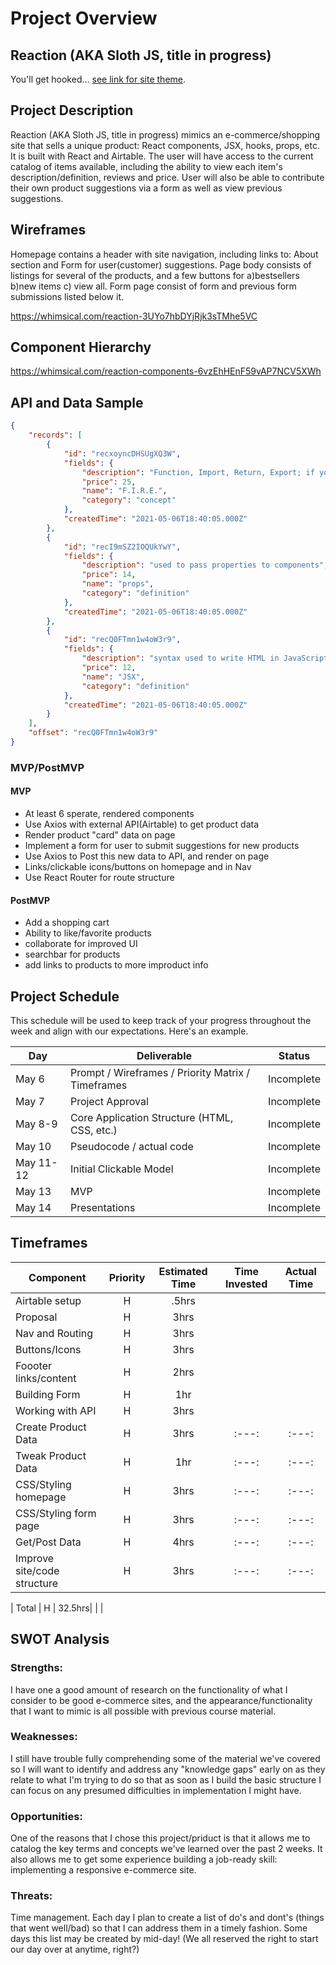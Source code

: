 # Project Overview

## Reaction (AKA Sloth JS, title in progress)

You'll get hooked... [see link for site theme](https://unsplash.com/photos/qbsdrZZ0M4c).

## Project Description

Reaction (AKA Sloth JS, title in progress) mimics an e-commerce/shopping site that sells a unique product: React components, JSX, hooks, props, etc. It is built with React and Airtable. The user will have access to the current catalog of items available, including the ability to view each item's description/definition, reviews and price. User will also be able to contribute their own product suggestions via a form as well as view previous suggestions.

## Wireframes

Homepage contains a header with site navigation, including links to: About section and Form for user(customer) suggestions. Page body consists of listings for several of the products, and a few buttons for a)bestsellers b)new items c) view all. Form page consist of form and previous form submissions listed below it.

https://whimsical.com/reaction-3UYo7hbDYjRjk3sTMhe5VC

## Component Hierarchy
https://whimsical.com/reaction-components-6vzEhHEnF59vAP7NCV5XWh

## API and Data Sample

```json
{
    "records": [
        {
            "id": "recxoyncDHSUgXQ3W",
            "fields": {
                "description": "Function, Import, Return, Export; if you want to create a functional component",
                "price": 25,
                "name": "F.I.R.E.",
                "category": "concept"
            },
            "createdTime": "2021-05-06T18:40:05.000Z"
        },
        {
            "id": "recI9mSZ2IOQUkYwY",
            "fields": {
                "description": "used to pass properties to components",
                "price": 14,
                "name": "props",
                "category": "definition"
            },
            "createdTime": "2021-05-06T18:40:05.000Z"
        },
        {
            "id": "recQ0FTmn1w4oW3r9",
            "fields": {
                "description": "syntax used to write HTML in JavaScript",
                "price": 12,
                "name": "JSX",
                "category": "definition"
            },
            "createdTime": "2021-05-06T18:40:05.000Z"
        }
    ],
    "offset": "recQ0FTmn1w4oW3r9"
}
```

### MVP/PostMVP

#### MVP 

- At least 6 sperate, rendered components
- Use Axios with external API(Airtable) to get product data 
- Render product "card" data on page
- Implement a form for user to submit suggestions for new products
- Use Axios to Post this new data to API, and render on page
- Links/clickable icons/buttons on homepage and in Nav 
- Use React Router for route structure

#### PostMVP  

- Add a shopping cart
- Ability to like/favorite products
- collaborate for improved UI
- searchbar for products
- add links to products to more improduct info

## Project Schedule

This schedule will be used to keep track of your progress throughout the week and align with our expectations. Here's an example.

|  Day | Deliverable | Status
|---|---| ---|
|May 6| Prompt / Wireframes / Priority Matrix / Timeframes | Incomplete
|May 7| Project Approval | Incomplete
|May 8-9| Core Application Structure (HTML, CSS, etc.) | Incomplete
|May 10| Pseudocode / actual code | Incomplete
|May 11-12| Initial Clickable Model  | Incomplete
|May 13| MVP | Incomplete
|May 14| Presentations | Incomplete

## Timeframes

| Component | Priority | Estimated Time | Time Invested | Actual Time |
| --- | :---: |  :---: | :---: | :---: |
| Airtable setup | H | .5hrs|  |  |
| Proposal| H | 3hrs|  |  |
| Nav and Routing| H | 3hrs|  |  |
| Buttons/Icons| H | 3hrs|  |  |
| Foooter links/content| H | 2hrs|  |  |
| Building Form | H | 1hr|  |  |
| Working with API | H | 3hrs|  |  |
| Create Product Data | H | 3hrs | :---: | :---: |
| Tweak Product Data | H | 1hr | :---: | :---: |
| CSS/Styling homepage| H |  3hrs | :---: | :---: |
| CSS/Styling form page| H |  3hrs | :---: | :---: |
| Get/Post Data | H |  4hrs | :---: | :---: |
| Improve site/code structure | H |  3hrs | :---: | :---: |

| Total | H | 32.5hrs|  |  |

## SWOT Analysis

### Strengths:

I have one a good amount of research on the functionality of what I consider to be good e-commerce sites, and the appearance/functionality that I want to mimic is all possible with previous course material. 

### Weaknesses: 

I still have trouble fully comprehending some of the material we've covered so I will want to identify and address any "knowledge gaps" early on as they relate to what I'm trying to do so that as soon as I build the basic structure I can focus on any presumed difficulties in implementation I might have. 

### Opportunities: 

One of the reasons that I chose this project/priduct is that it allows me to catalog the key terms and concepts we've learned over the past 2 weeks. It also allows me to get some experience building a job-ready skill: implementing a responsive e-commerce site. 

### Threats: 

Time management. Each day I plan to create a list of do's and dont's (things that went well/bad) so that I can address them in a timely fashion. Some days this list may be created by mid-day! (We all reserved the right to start our day over at anytime, right?)
